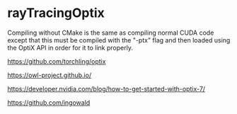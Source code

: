 # rayTracingOptix

Compiling without CMake is the same as compiling normal CUDA code except that this must be compiled with the "-ptx" flag and then loaded using the OptiX API in order for it to link properly.

https://github.com/torchling/optix

https://owl-project.github.io/

https://developer.nvidia.com/blog/how-to-get-started-with-optix-7/

https://github.com/ingowald



